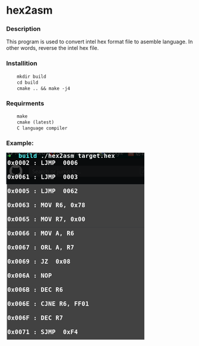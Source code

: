 # hex2asm
### Description
This program is used to convert intel hex format file to asemble language. In other words, reverse the intel hex file.

### Installition
``` 
    mkdir build 
    cd build
    cmake .. && make -j4
```

### Requirments
```
    make
    cmake (latest)
    C language compiler
```

### Example:

![example](https://github.com/wybuhui/hex2asm/blob/master/example.png)
